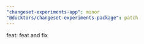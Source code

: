 ```yaml
---
"changeset-experiments-app": minor
"@ducktors/changeset-experiments-package": patch
---
```


feat: feat and fix
